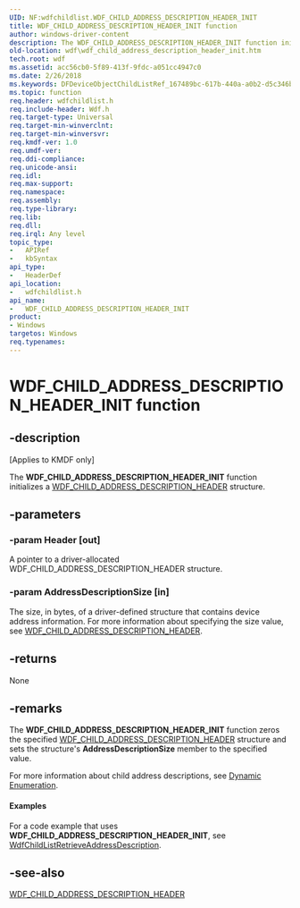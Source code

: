 ```yaml
---
UID: NF:wdfchildlist.WDF_CHILD_ADDRESS_DESCRIPTION_HEADER_INIT
title: WDF_CHILD_ADDRESS_DESCRIPTION_HEADER_INIT function
author: windows-driver-content
description: The WDF_CHILD_ADDRESS_DESCRIPTION_HEADER_INIT function initializes a WDF_CHILD_ADDRESS_DESCRIPTION_HEADER structure.
old-location: wdf\wdf_child_address_description_header_init.htm
tech.root: wdf
ms.assetid: acc56cb0-5f89-413f-9fdc-a051cc4947c0
ms.date: 2/26/2018
ms.keywords: DFDeviceObjectChildListRef_167489bc-617b-440a-a0b2-d5c346b4cf50.xml, WDF_CHILD_ADDRESS_DESCRIPTION_HEADER_INIT, WDF_CHILD_ADDRESS_DESCRIPTION_HEADER_INIT function, kmdf.wdf_child_address_description_header_init, wdf.wdf_child_address_description_header_init, wdfchildlist/WDF_CHILD_ADDRESS_DESCRIPTION_HEADER_INIT
ms.topic: function
req.header: wdfchildlist.h
req.include-header: Wdf.h
req.target-type: Universal
req.target-min-winverclnt: 
req.target-min-winversvr: 
req.kmdf-ver: 1.0
req.umdf-ver: 
req.ddi-compliance: 
req.unicode-ansi: 
req.idl: 
req.max-support: 
req.namespace: 
req.assembly: 
req.type-library: 
req.lib: 
req.dll: 
req.irql: Any level
topic_type:
-	APIRef
-	kbSyntax
api_type:
-	HeaderDef
api_location:
-	wdfchildlist.h
api_name:
-	WDF_CHILD_ADDRESS_DESCRIPTION_HEADER_INIT
product:
- Windows
targetos: Windows
req.typenames: 
---
```


# WDF_CHILD_ADDRESS_DESCRIPTION_HEADER_INIT function


## -description


<p class="CCE_Message">[Applies to KMDF only]</p>

The <b>WDF_CHILD_ADDRESS_DESCRIPTION_HEADER_INIT</b> function initializes a <a href="https://msdn.microsoft.com/library/windows/hardware/ff551219">WDF_CHILD_ADDRESS_DESCRIPTION_HEADER</a> structure.


## -parameters




### -param Header [out]

A pointer to a driver-allocated WDF_CHILD_ADDRESS_DESCRIPTION_HEADER structure.


### -param AddressDescriptionSize [in]

The size, in bytes, of a driver-defined structure that contains device address information. For more information about specifying the size value, see <a href="https://msdn.microsoft.com/library/windows/hardware/ff551219">WDF_CHILD_ADDRESS_DESCRIPTION_HEADER</a>.


## -returns



None




## -remarks



The <b>WDF_CHILD_ADDRESS_DESCRIPTION_HEADER_INIT</b> function zeros the specified <a href="https://msdn.microsoft.com/library/windows/hardware/ff551219">WDF_CHILD_ADDRESS_DESCRIPTION_HEADER</a> structure and sets the structure's <b>AddressDescriptionSize</b> member to the specified value.

For more information about child address descriptions, see <a href="https://docs.microsoft.com/windows-hardware/drivers/wdf/dynamic-enumeration">Dynamic Enumeration</a>.


#### Examples

For a code example that uses <b>WDF_CHILD_ADDRESS_DESCRIPTION_HEADER_INIT</b>, see <a href="https://msdn.microsoft.com/library/windows/hardware/ff545648">WdfChildListRetrieveAddressDescription</a>.

<div class="code"></div>



## -see-also




<a href="https://msdn.microsoft.com/library/windows/hardware/ff551219">WDF_CHILD_ADDRESS_DESCRIPTION_HEADER</a>
 

 

